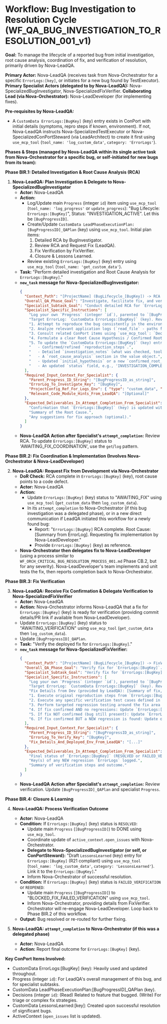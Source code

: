 # Workflow: Bug Investigation to Resolution Cycle (WF_QA_BUG_INVESTIGATION_TO_RESOLUTION_001_v1)

**Goal:** To manage the lifecycle of a reported bug from initial investigation, root cause analysis, coordination of fix, and verification of resolution, primarily driven by Nova-LeadQA.

**Primary Actor:** Nova-LeadQA (receives task from Nova-Orchestrator for a specific `ErrorLogs:[key]`, or initiates for a new bug found by TestExecutor).
**Primary Specialist Actors (delegated to by Nova-LeadQA):** Nova-SpecializedBugInvestigator, Nova-SpecializedFixVerifier.
**Collaborating Lead (via Nova-Orchestrator):** Nova-LeadDeveloper (for implementing fixes).

**Pre-requisites by Nova-LeadQA:**
- A `CustomData ErrorLogs:[BugKey]` (key) entry exists in ConPort with initial details (symptoms, repro steps if known, environment). If not, Nova-LeadQA instructs Nova-SpecializedTestExecutor or Nova-SpecializedConPortSteward (via LeadArchitect) to create it first using `use_mcp_tool` (`tool_name: 'log_custom_data'`, `category: 'ErrorLogs'`).

**Phases & Steps (managed by Nova-LeadQA within its single active task from Nova-Orchestrator for a specific bug, or self-initiated for new bugs from its team):**

**Phase BIR.1: Detailed Investigation & Root Cause Analysis (RCA)**

1.  **Nova-LeadQA: Plan Investigation & Delegate to Nova-SpecializedBugInvestigator**
    *   **Actor:** Nova-LeadQA
    *   **Action:**
        *   Log/Update main `Progress` (integer `id`) item using `use_mcp_tool` (`tool_name: 'log_progress'` or `update_progress`): "Bug Lifecycle: `ErrorLogs:[BugKey]`", Status: "INVESTIGATION_ACTIVE". Let this be `[BugProgressID]`.
        *   Create/Update `CustomData LeadPhaseExecutionPlan:[BugProgressID]_QAPlan` (key) using `use_mcp_tool`. Initial plan items:
            1.  Detailed RCA by BugInvestigator.
            2.  Review RCA and Request Fix (LeadQA).
            3.  Fix Verification by FixVerifier.
            4.  Closure & Lessons Learned.
        *   Review existing `ErrorLogs:[BugKey]` (key) entry using `use_mcp_tool` (`tool_name: 'get_custom_data'`).
    *   **Task:** "Perform detailed investigation and Root Cause Analysis for `ErrorLogs:[BugKey]`."
    *   **`new_task` message for Nova-SpecializedBugInvestigator:**
        ```json
        {
          "Context_Path": "[ProjectName] (BugLifecycle_[BugKey]) -> RCA (BugInvestigator)",
          "Overall_QA_Phase_Goal": "Investigate, facilitate fix, and verify `ErrorLogs:[BugKey]`.",
          "Specialist_Subtask_Goal": "Conduct detailed RCA for `ErrorLogs:[BugKey]` ([Symptom_From_ErrorLog]).",
          "Specialist_Specific_Instructions": [
            "Log your own `Progress` (integer `id`), parented to `[BugProgressID]`, using `use_mcp_tool` (`tool_name: 'log_progress'`).",
            "Target ErrorLog: `CustomData ErrorLogs:[BugKey]` (key). Review all current details using `use_mcp_tool` (`tool_name: 'get_custom_data'`).",
            "1. Attempt to reproduce the bug consistently in the environment specified in the ErrorLog or `ProjectConfig:ActiveConfig.testing_preferences.default_test_env`. Document exact steps if different from ErrorLog.",
            "2. Analyze relevant application logs (`read_file` - paths from `ProjectConfig:ActiveConfig.logging_paths` or ErrorLog), system logs, and if necessary, inspect related source code (read-only using `search_files`, `list_code_definition_names`) to identify failure points.",
            "3. Consult related ConPort items using `use_mcp_tool`: `Decisions` (integer `id`), `SystemArchitecture` (key), `APIEndpoints` (key), recent `Progress` (integer `id`) on related features that might have introduced the bug (use `get_linked_items` on ErrorLog or related features if links exist).",
            "4. Formulate a clear Root Cause Hypothesis / Confirmed Root Cause.",
            "5. To update the `CustomData ErrorLogs:[BugKey]` (key) entry: First use `get_custom_data` to retrieve the current object. Then, create a new JSON object by modifying the retrieved value. Finally, use `log_custom_data` to overwrite the entry with your updated object, which MUST include:",
            "   - Confirmed/refined `reproduction_steps`.",
            "   - Detailed `investigation_notes` (what was checked, tools used, findings).",
            "   - A `root_cause_analysis` section in the value object.",
            "   - Updated `initial_hypothesis` or a new `confirmed_root_cause` field in the value object.",
            "   - An updated `status` field, e.g., 'INVESTIGATION_COMPLETE_RCA_FOUND' or 'INVESTIGATION_BLOCKED_NEED_MORE_INFO'."
          ],
          "Required_Input_Context_For_Specialist": {
            "Parent_Progress_ID_String": "[BugProgressID_as_string]",
            "ErrorLog_To_Investigate_Key": "[BugKey]",
            "ProjectConfig_Ref_For_Logs_Env": { "type": "custom_data", "category": "ProjectConfig", "key": "ActiveConfig", "fields_needed": ["logging_paths", "testing_preferences.default_test_env"] },
            "Relevant_Code_Module_Hints_From_LeadQA": "[Optional]"
          },
          "Expected_Deliverables_In_Attempt_Completion_From_Specialist": [
            "Confirmation that `ErrorLogs:[BugKey]` (key) is updated with RCA.",
            "Summary of the Root Cause.",
            "Any suggestions for fix approach (optional)."
          ]
        }
        ```
    *   **Nova-LeadQA Action after Specialist's `attempt_completion`:** Review RCA. To update `ErrorLogs:[BugKey]` status to 'AWAITING_FIX_COORDINATION', use the `get`/`log` pattern.

**Phase BIR.2: Fix Coordination & Implementation (Involves Nova-Orchestrator & Nova-LeadDeveloper)**

2.  **Nova-LeadQA: Request Fix from Development via Nova-Orchestrator**
    *   **DoR Check:** RCA complete in `ErrorLogs:[BugKey]` (key), root cause points to a code defect.
    *   **Actor:** Nova-LeadQA
    *   **Action:**
        *   Update `ErrorLogs:[BugKey]` (key) status to "AWAITING_FIX" using `use_mcp_tool` (`get_custom_data` then `log_custom_data`).
        *   In its `attempt_completion` to Nova-Orchestrator (if this bug investigation was a delegated phase), or in a new direct communication if LeadQA initiated this workflow for a newly found bug:
            *   Report: "`ErrorLogs:[BugKey]` RCA complete. Root Cause: [Summary from ErrorLog]. Requesting fix implementation by Nova-LeadDeveloper."
            *   Provide `ErrorLogs:[BugKey]` (key) as reference.
    *   **Nova-Orchestrator then delegates fix to Nova-LeadDeveloper** (using a process similar to `WF_ORCH_CRITICAL_BUG_RESOLUTION_PROCESS_001.md` Phase CB.2, but for any severity). Nova-LeadDeveloper's team implements and unit tests the fix, then reports completion back to Nova-Orchestrator.

**Phase BIR.3: Fix Verification**

3.  **Nova-LeadQA: Receive Fix Confirmation & Delegate Verification to Nova-SpecializedFixVerifier**
    *   **Actor:** Nova-LeadQA
    *   **Action:** Nova-Orchestrator informs Nova-LeadQA that a fix for `ErrorLogs:[BugKey]` (key) is ready for verification (providing commit details/PR link if available from Nova-LeadDeveloper).
    *   Update `ErrorLogs:[BugKey]` (key) status to "AWAITING_VERIFICATION" using `use_mcp_tool` (`get_custom_data` then `log_custom_data`).
    *   Update `[BugProgressID]_QAPlan`.
    *   **Task:** "Verify the deployed fix for `ErrorLogs:[BugKey]`."
    *   **`new_task` message for Nova-SpecializedFixVerifier:**
        ```json
        {
          "Context_Path": "[ProjectName] (BugLifecycle_[BugKey]) -> FixVerification (FixVerifier)",
          "Overall_QA_Phase_Goal": "Verify fix for `ErrorLogs:[BugKey]`.",
          "Specialist_Subtask_Goal": "Verify fix for `ErrorLogs:[BugKey]` ([Symptom_From_ErrorLog]).",
          "Specialist_Specific_Instructions": [
            "Log your own `Progress` (integer `id`), parented to `[BugProgressID]`.",
            "Target ErrorLog: `CustomData ErrorLogs:[BugKey]` (key). Review original issue and RCA using `use_mcp_tool` (`tool_name: 'get_custom_data'`).",
            "Fix Details from Dev (provided by LeadQA): [Summary of fix, commit ID, deployed environment info].",
            "1. Execute original reproduction steps from `ErrorLogs:[BugKey]`. Confirm issue is GONE.",
            "2. Execute any specific verification test cases defined in the `ErrorLogs` (key) or related `TestPlans` (key).",
            "3. Perform targeted regression testing around the fix area to check for new issues.",
            "4. If fix confirmed AND no regressions: Update `ErrorLogs:[BugKey]` (key). First `get_custom_data`, then `log_custom_data` with a new value object where `status` is `RESOLVED` and you've added detailed `verification_notes` (what was tested, build version).",
            "5. If fix NOT confirmed (bug still present): Update `ErrorLogs:[BugKey]` (key) status to `FAILED_VERIFICATION` (or `REOPENED`) using the `get`/`log` pattern, adding detailed failure notes.",
            "6. If fix confirmed BUT a NEW regression is found: Update original `ErrorLogs:[BugKey]` status to `RESOLVED` with notes about the regression. Then, log the NEW regression as a separate `CustomData ErrorLogs:[new_key]` entry (R20 compliant, including `source_task_id` as your current `Progress` ID string) using `use_mcp_tool` (`tool_name: 'log_custom_data'`)."
          ],
          "Required_Input_Context_For_Specialist": {
            "Parent_Progress_ID_String": "[BugProgressID_as_string]",
            "ErrorLog_To_Verify_Key": "[BugKey]",
            "Fix_Details_And_Deployed_Env_From_LeadQA": "[...]"
          },
          "Expected_Deliverables_In_Attempt_Completion_From_Specialist": [
            "Final status of `ErrorLogs:[BugKey]` (RESOLVED or FAILED_VERIFICATION/REOPENED).",
            "Key(s) of any NEW regression `ErrorLogs` logged.",
            "Summary of verification steps and outcome."
          ]
        }
        ```
    *   **Nova-LeadQA Action after Specialist's `attempt_completion`:** Review verification. Update `[BugProgressID]_QAPlan` and specialist `Progress`.

**Phase BIR.4: Closure & Learning**

4.  **Nova-LeadQA: Process Verification Outcome**
    *   **Actor:** Nova-LeadQA
    *   **Condition:** If `ErrorLogs:[BugKey]` (key) status is `RESOLVED`:
        *   Update main `Progress` (`[BugProgressID]`) to DONE using `use_mcp_tool`.
        *   Coordinate update of `active_context.open_issues` with Nova-Orchestrator.
        *   **Delegate to Nova-SpecializedBugInvestigator (or self, or ConPortSteward):** "Draft `LessonsLearned` (key) entry for `ErrorLogs:[BugKey]` (R21 compliant) using `use_mcp_tool` (`tool_name: 'log_custom_data'`, `category: 'LessonsLearned'`). Link it to the `ErrorLogs:[BugKey]`."
        *   Inform Nova-Orchestrator of successful resolution.
    *   **Condition:** If `ErrorLogs:[BugKey]` (key) status is `FAILED_VERIFICATION` or `REOPENED`:
        *   Update main `Progress` (`[BugProgressID]`) to "BLOCKED_FIX_FAILED_VERIFICATION" using `use_mcp_tool`.
        *   Inform Nova-Orchestrator, providing details from FixVerifier. Orchestrator will re-engage Nova-LeadDeveloper. Loop back to Phase BIR.2 of this workflow.
    *   **Output:** Bug resolved or re-routed for further fixing.

5.  **Nova-LeadQA: `attempt_completion` to Nova-Orchestrator (if this was a delegated phase)**
    *   **Actor:** Nova-LeadQA
    *   **Action:** Report final outcome for `ErrorLogs:[BugKey]` (key).

**Key ConPort Items Involved:**
- CustomData ErrorLogs:[BugKey] (key): Heavily used and updated throughout.
- Progress (integer `id`): For LeadQA's overall management of this bug, and for specialist subtasks.
- CustomData LeadPhaseExecutionPlan:[BugProgressID]_QAPlan (key).
- Decisions (integer `id`): (Read) Related to feature that bugged. (Write) For triage or complex fix strategies.
- CustomData LessonsLearned:[key]: Created upon successful resolution of significant bugs.
- ActiveContext (`open_issues` list is updated).
